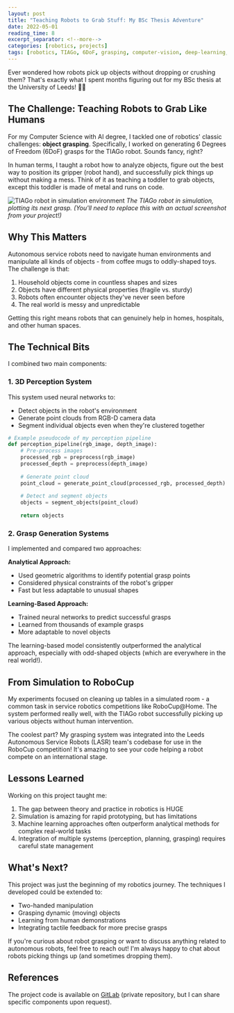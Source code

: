 ```yaml
---
layout: post
title: "Teaching Robots to Grab Stuff: My BSc Thesis Adventure"
date: 2022-05-01
reading_time: 8
excerpt_separator: <!--more-->
categories: [robotics, projects]
tags: [robotics, TIAGo, 6DoF, grasping, computer-vision, deep-learning, RoboCup]
---
```


Ever wondered how robots pick up objects without dropping or crushing them? That's exactly what I spent months figuring out for my BSc thesis at the University of Leeds! 🤖🦾

<!--more-->

## The Challenge: Teaching Robots to Grab Like Humans

For my Computer Science with AI degree, I tackled one of robotics' classic challenges: **object grasping**. Specifically, I worked on generating 6 Degrees of Freedom (6DoF) grasps for the TIAGo robot. Sounds fancy, right? 

In human terms, I taught a robot how to analyze objects, figure out the best way to position its gripper (robot hand), and successfully pick things up without making a mess. Think of it as teaching a toddler to grab objects, except this toddler is made of metal and runs on code.

![TIAGo robot in simulation environment](/assets/images/contact_grapnet_inference_example.png)
*The TIAGo robot in simulation, plotting its next grasp. (You'll need to replace this with an actual screenshot from your project!)*

## Why This Matters

Autonomous service robots need to navigate human environments and manipulate all kinds of objects - from coffee mugs to oddly-shaped toys. The challenge is that:

1. Household objects come in countless shapes and sizes
2. Objects have different physical properties (fragile vs. sturdy)
3. Robots often encounter objects they've never seen before
4. The real world is messy and unpredictable

Getting this right means robots that can genuinely help in homes, hospitals, and other human spaces.

## The Technical Bits

I combined two main components:

### 1. 3D Perception System
This system used neural networks to:
- Detect objects in the robot's environment
- Generate point clouds from RGB-D camera data
- Segment individual objects even when they're clustered together

```python
# Example pseudocode of my perception pipeline
def perception_pipeline(rgb_image, depth_image):
    # Pre-process images
    processed_rgb = preprocess(rgb_image)
    processed_depth = preprocess(depth_image)
    
    # Generate point cloud
    point_cloud = generate_point_cloud(processed_rgb, processed_depth)
    
    # Detect and segment objects
    objects = segment_objects(point_cloud)
    
    return objects
```

### 2. Grasp Generation Systems

I implemented and compared two approaches:

**Analytical Approach:**
- Used geometric algorithms to identify potential grasp points
- Considered physical constraints of the robot's gripper
- Fast but less adaptable to unusual shapes

**Learning-Based Approach:**
- Trained neural networks to predict successful grasps
- Learned from thousands of example grasps
- More adaptable to novel objects

The learning-based model consistently outperformed the analytical approach, especially with odd-shaped objects (which are everywhere in the real world!).

## From Simulation to RoboCup

My experiments focused on cleaning up tables in a simulated room - a common task in service robotics competitions like RoboCup@Home. The system performed really well, with the TIAGo robot successfully picking up various objects without human intervention.

The coolest part? My grasping system was integrated into the Leeds Autonomous Service Robots (LASR) team's codebase for use in the RoboCup competition! It's amazing to see your code helping a robot compete on an international stage.

## Lessons Learned

Working on this project taught me:

1. The gap between theory and practice in robotics is HUGE
2. Simulation is amazing for rapid prototyping, but has limitations
3. Machine learning approaches often outperform analytical methods for complex real-world tasks
4. Integration of multiple systems (perception, planning, grasping) requires careful state management

## What's Next?

This project was just the beginning of my robotics journey. The techniques I developed could be extended to:
- Two-handed manipulation
- Grasping dynamic (moving) objects
- Learning from human demonstrations
- Integrating tactile feedback for more precise grasps

If you're curious about robot grasping or want to discuss anything related to autonomous robots, feel free to reach out! I'm always happy to chat about robots picking things up (and sometimes dropping them).

## References

The project code is available on [GitLab](https://gitlab.com/f1683) (private repository, but I can share specific components upon request). 